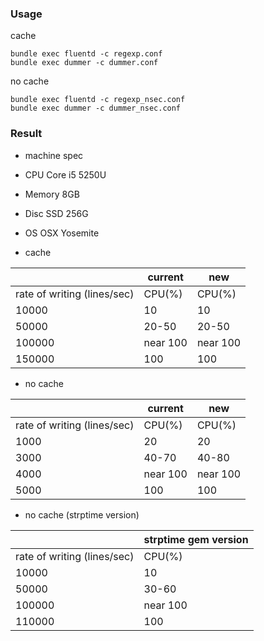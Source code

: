 ### Usage

cache
```
bundle exec fluentd -c regexp.conf
bundle exec dummer -c dummer.conf
```

no cache

```
bundle exec fluentd -c regexp_nsec.conf
bundle exec dummer -c dummer_nsec.conf
```

### Result

* machine spec

 * CPU Core i5 5250U
 * Memory 8GB
 * Disc SSD 256G
 * OS OSX Yosemite


* cache

|   |    current     |        new   |
|----------------------------------|------------------------|-------------------|
| rate of writing (lines/sec) | CPU(%)  | CPU(%) |
| 10000                              | 10                        |                 10 |
| 50000                              |  20-50                  |            20-50 |
| 100000                            | near 100              |           near 100 |
| 150000                            | 100                      |               100 |

* no cache

|   |    current     |        new   |
|----------------------------------|------------------------|-------------------|
| rate of writing (lines/sec) | CPU(%)  | CPU(%) |
| 1000                             | 20                        |                 20 |
| 3000                              |  40-70                  |            40-80 |
| 4000                            | near 100              |           near 100|
| 5000                            | 100                      |               100 |

* no cache (strptime version)

|   |    strptime gem version     |
|----------------------------------|------------------------|
| rate of writing (lines/sec) | CPU(%)  |
| 10000                         |  10                  |
| 50000                            | 30-60              |
| 100000                            | near 100                      |
| 110000                            | 100                      |
